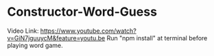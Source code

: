 # Constructor-Word-Guess
Video Link: https://www.youtube.com/watch?v=GiN7jguuycM&feature=youtu.be
Run "npm install" at terminal before playing word game.
